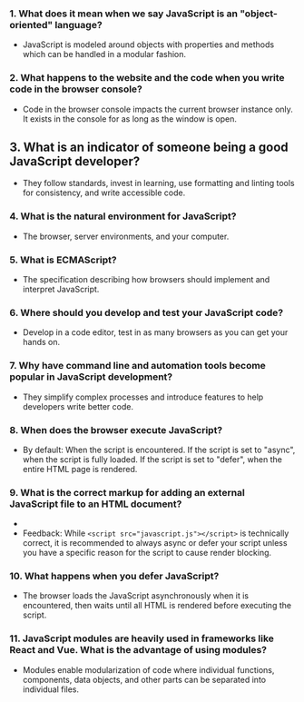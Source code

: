 ### 1. What does it mean when we say JavaScript is an "object-oriented" language?
* JavaScript is modeled around objects with properties and methods which can be handled in a modular fashion.

### 2. What happens to the website and the code when you write code in the browser console?
* Code in the browser console impacts the current browser instance only. It exists in the console for as long as the window is open.

## 3. What is an indicator of someone being a good JavaScript developer?
* They follow standards, invest in learning, use formatting and linting tools for consistency, and write accessible code.

### 4. What is the natural environment for JavaScript?
* The browser, server environments, and your computer.

### 5. What is ECMAScript?
* The specification describing how browsers should implement and interpret JavaScript.

### 6. Where should you develop and test your JavaScript code?
* Develop in a code editor, test in as many browsers as you can get your hands on.

### 7. Why have command line and automation tools become popular in JavaScript development?
* They simplify complex processes and introduce features to help developers write better code.

### 8. When does the browser execute JavaScript?
* By default: When the script is encountered. If the script is set to "async", when the script is fully loaded. If the script is set to "defer", when the entire HTML page is rendered.

### 9. What is the correct markup for adding an external JavaScript file to an HTML document?
* <script src="javascript.js" async></script>
* Feedback: While `<script src="javascript.js"></script>` is technically correct, it is recommended to always async or defer your script unless you have a specific reason for the script to cause render blocking.

### 10. What happens when you defer JavaScript?
* The browser loads the JavaScript asynchronously when it is encountered, then waits until all HTML is rendered before executing the script.

### 11. JavaScript modules are heavily used in frameworks like React and Vue. What is the advantage of using modules?
* Modules enable modularization of code where individual functions, components, data objects, and other parts can be separated into individual files.